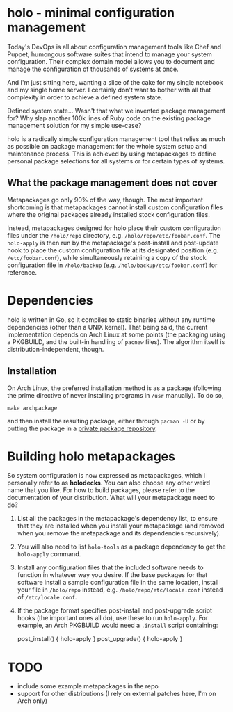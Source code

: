 holo - minimal configuration management
=======================================

Today's DevOps is all about configuration management tools like Chef and
Puppet, humongous software suites that intend to manage your system
configuration. Their complex domain model allows you to document and manage the
configuration of thousands of systems at once.

And I'm just sitting here, wanting a slice of the cake for my single notebook
and my single home server. I certainly don't want to bother with all that
complexity in order to achieve a defined system state.

Defined system state... Wasn't that what we invented package management for?
Why slap another 100k lines of Ruby code on the existing package management
solution for my simple use-case?

holo is a radically simple configuration management tool that relies as much as
possible on package management for the whole system setup and maintenance
process. This is achieved by using metapackages to define personal package
selections for all systems or for certain types of systems.

What the package management does not cover
------------------------------------------

Metapackages go only 90% of the way, though. The most important shortcoming is
that metapackages cannot install custom configuration files where the original
packages already installed stock configuration files.

Instead, metapackages designed for holo place their custom configuration files
under the `/holo/repo` directory, e.g. `/holo/repo/etc/foobar.conf`. The
`holo-apply` is then run by the metapackage's post-install and post-update hook
to place the custom configuration file at its designated position
(e.g. `/etc/foobar.conf`), while simultaneously retaining a copy of the stock
configuration file in `/holo/backup` (e.g. `/holo/backup/etc/foobar.conf`) for
reference.

Dependencies
============

holo is written in Go, so it compiles to static binaries without any runtime
dependencies (other than a UNIX kernel). That being said, the current
implementation depends on Arch Linux at some points (the packaging using a
PKGBUILD, and the built-in handling of `pacnew` files). The algorithm itself is
distribution-independent, though.

Installation
------------

On Arch Linux, the preferred installation method is as a package (following the
prime directive of never installing programs in `/usr` manually). To do so,

    make archpackage

and then install the resulting package, either through `pacman -U` or by putting
the package in a [private package repository](https://www.archlinux.org/pacman/repo-add.8.html).

Building holo metapackages
==========================

So system configuration is now expressed as metapackages, which I personally
refer to as **holodecks**. You can also choose any other weird name that you
like. For how to build packages, please refer to the documentation of your
distribution. What will your metapackage need to do?

1. List all the packages in the metapackage's dependency list, to ensure that
   they are installed when you install your metapackage (and removed when you
   remove the metapackage and its dependencies recursively).

2. You will also need to list `holo-tools` as a package dependency to get the
   `holo-apply` command.

3. Install any configuration files that the included software needs to function
   in whatever way you desire. If the base packages for that software install a
   sample configuration file in the same location, install your file in
   `/holo/repo` instead, e.g. `/holo/repo/etc/locale.conf` instead of
   `/etc/locale.conf`.

4. If the package format specifies post-install and post-upgrade script hooks
   (the important ones all do), use these to run `holo-apply`. For example, an
   Arch PKGBUILD would need a `.install` script containing:

    post_install() {
        holo-apply
    }
    post_upgrade() {
        holo-apply
    }

TODO
====

* include some example metapackages in the repo
* support for other distributions (I rely on external patches here, I'm on Arch
  only)
